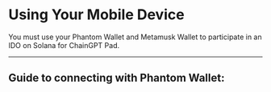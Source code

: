 # Using Your Mobile Device

You must use your Phantom Wallet and Metamusk Wallet to participate in an IDO on Solana for ChainGPT Pad.



***

## Guide to connecting with Phantom Wallet:
